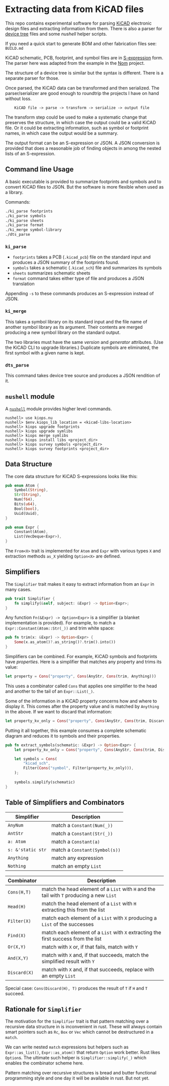 # Extracting data from KiCAD files

This repo contains experimental software for parsing [KiCAD](https://kicad.org/) electronic design files and extracting information from them.  There is also a parser for [device tree](https://devicetree.org) files and some _nushell_ helper scripts.

If you need a quick start to generate BOM and other fabrication files see: `BUILD.md`

KiCAD schematic, PCB, footprint, and symbol files are in [S-expression](https://en.wikipedia.org/wiki/S-expression) form.  The parser here was adapted from the example in the [Nom](https://github.com/rust-bakery/nom) project. 

The structure of a device tree is similar but the syntax is different. There is a separate parser for those.

Once parsed, the KiCAD data can be transformed and then serialized.  The parser/serializer are good enough to roundtrip the projects I have on hand without loss.

```
    KiCAD file -> parse -> transform -> serialize -> output file
```

The transform step could be used to make a systematic change that preserves the structure, in which case the output could be a valid KiCAD file.  Or it could be extracting information, such as symbol or footprint names, in which case the output would be a summary.  

The output format can be an S-expression or JSON.  A JSON conversion is provided that does a reasonable job of finding objects in among the nested lists of an S-expression.

## Command line Usage

A basic executable is provided to summarize footprints and symbols and to convert KiCAD files to JSON.  But the software is more flexible when used as a library.  

Commands:
```sh
./ki_parse footprints
./ki_parse symbols
./ki_parse sheets
./ki_parse format
./ki_merge symbol-library
./dts_parse
```

### `ki_parse`

 - `footprints` takes a PCB (`.kicad_pcb`) file on the standard input and produces a JSON summary of the footprints found.  
 - `symbols` takes a schematic (`.kicad_sch`) file and summarizes its symbols 
 - `sheets` summarizes schematic sheets 
 - `format` command takes either type of file and produces a JSON translation 

Appending `-s` to these commands produces an S-expression instead of JSON.

### `ki_merge`

This takes a symbol library on its standard input and the file name of another symbol library as its argument. Their contents are merged producing a new symbol library on the standard output.   

The two libraries must have the same _version_ and _generator_ attributes.  (Use the KiCAD CLI to upgrade libraries.) Duplicate symbols are eliminated, the first symbol with a given name is kept.

### `dts_parse` 

This command takes device tree source and produces a JSON rendition of it. 

## `nushell` module

A [`nushell`](nushell.sh) module provides higher level commands.  

```nushell
nushell> use kiops.nu
nushell> $env.kiops_lib_location = <kicad-libs-location>
nushell> kiops upgrade footprints
nushell> kiops upgrade symlibs
nushell> kiops merge symlibs
nushell> kiops install libs <project_dir>
nushell> kiops survey symbols <project_dir>
nushell> kiops survey footprints <project_dir>
```

## Data Structure

The core data structure for KiCAD S-expressions looks like this:

```rust
pub enum Atom {
    Symbol(String),
    Str(String),
    Num(f64),
    Bits(u64),
    Bool(bool),
    Uuid(Uuid),
}

pub enum Expr {
    Constant(Atom),
    List(VecDeque<Expr>),
}
```

The `From<X>` trait is implemented for `Atom` and `Expr` with various types `X` and extraction methods `as_X` yielding `Option<X>` are defined.

## Simplifiers

The `Simplifier` trait makes it easy to extract information from an `Expr` in many cases.  

```rust
pub trait Simplifier {
    fn simplify(&self, subject: &Expr) -> Option<Expr>;
}
```

Any function `Fn(&Expr) -> Option<Expr>` is a simplifier (a blanket implementation is provided).  For example, to match a `Expr::Constant(Atom::Str(_))` and trim white space:

```rust
pub fn trim(x: &Expr) -> Option<Expr> {
    Some(x.as_atom()?.as_string()?.trim().into())
}
```

Simplifiers can be combined.  For example, KiCAD symbols and footprints have _properties_.  Here is a simplifier that matches any property and trims its value:

```rust
let property = Cons("property", Cons(AnyStr, Cons(trim, Anything)))
```

This uses a combinator called `Cons` that applies one simplifier to the head and another to the tail of an `Expr::List(_)`.

Some of the information in a KiCAD property concerns how and where to display it. This comes after the property value and is matched by `Anything` in the above.  If we want to discard that information:

```rust
let property_kv_only = Cons("property", Cons(AnyStr, Cons(trim, Discard(Anything))))
```

Putting it all together, this example consumes a complete schematic diagram and reduces it to symbols and their properties.

```rust
pub fn extract_symbols(schematic: &Expr) -> Option<Expr> {
    let property_kv_only = Cons("property", Cons(AnyStr, Cons(trim, Discard(Anything))));

    let symbols = Cons(
        "kicad_sch",
        Filter(Cons("symbol", Filter(property_kv_only))),
    );
    
    symbols.simplify(schematic)
}
```

## Table of Simplifiers and Combinators

|Simplifier|Description|
|---|---|
|`AnyNum`| match a `Constant(Num(_))`|
|`AntStr`| match a `Constant(Str(_))`|
|`a: Atom`| match a `Constant(a)`|
|`s: &'static str`| match a `Constant(Symbol(s))`|
|`Anything`| match any expression|
|`Nothing`| match an empty `List`|

|Combinator|Description|
|---|---|
|`Cons(H,T)`| match the head element of a `List` with `H` and the tail with `T` producing a new `List`|
|`Head(H)`|  match the head element of a `List` with `H` extracting this from the list|
|`Filter(X)`| match each element of a `List` with `X` producing a `List` of the successes|
|`Find(X)` | match each element of a `List` with `X` extracting the first success from the list |
|`Or(X,Y)`| match with `X` or, if that fails, match with `Y`|
|`And(X,Y)`| match with `X` and, if that succeeds, match the simplified result with `Y`|
|`Discard(X)`| match with `X` and, if that succeeds, replace with an empty `List`|

Special case: `Cons(Discard(H), T)` produces the result of `T` if `H` and `T` succeed.

## Rationale for `Simplifier`

The motivation for the `Simplifier` trait is that pattern matching over a recursive  data structure in is inconvenient in rust.  These will always contain smart pointers such as `Rc`, `Box` or `Vec` which cannot be destructured in a `match`. 

We can write nested `match` expressions but helpers such as `Expr::as_list()`, `Expr::as_atom()` that return `Option` work better. Rust likes `Option`s.  The ultimate such helper is `Simplifier::simplify(_)` which enables the combinator scheme here. 

Pattern matching over recursive structures is bread and butter functional programming style and one day it will be available in rust. But not yet.

